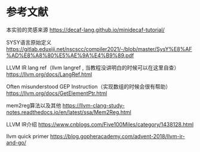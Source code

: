 # 参考文献

本实验的灵感来源 https://decaf-lang.github.io/minidecaf-tutorial/

SYSY语言原始定义 https://gitlab.eduxiji.net/nscscc/compiler2021/-/blob/master/SysY%E8%AF%AD%E8%A8%80%E5%AE%9A%E4%B9%89.pdf

LLVM IR lang ref（llvm langref , 当教程没讲明白的时候可以在这里自查） https://llvm.org/docs/LangRef.html

Often misunderstood GEP Instruction（实现数组的时候会很有帮助）https://llvm.org/docs/GetElementPtr.html

mem2reg算法以及其他 https://llvm-clang-study-notes.readthedocs.io/en/latest/ssa/Mem2Reg.html

LLVM IR介绍 https://www.cnblogs.com/Five100Miles/category/1438128.html

llvm quick primer https://blog.gopheracademy.com/advent-2018/llvm-ir-and-go/

